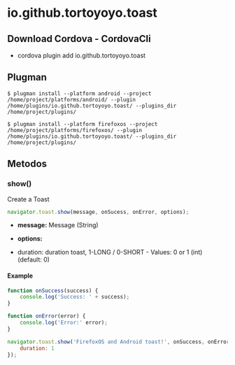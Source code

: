 # io.github.tortoyoyo.toast

## Download Cordova - CordovaCli

* cordova plugin add io.github.tortoyoyo.toast

## Plugman 

`$ plugman install --platform android --project /home/project/platforms/android/ --plugin /home/plugins/io.github.tortoyoyo.toast/ --plugins_dir /home/project/plugins/`

`$ plugman install --platform firefoxos --project /home/project/platforms/firefoxos/ --plugin /home/plugins/io.github.tortoyoyo.toast/ --plugins_dir /home/project/plugins/`

## Metodos

### show()

Create a Toast

```javascript
navigator.toast.show(message, onSucess, onError, options);
```

- **message:** Message (String)
- **options:**

 - duration: duration toast, 1-LONG / 0-SHORT - Values: 0 or 1 (int) (default: 0)

#### Example

```javascript
function onSuccess(success) {
    console.log('Success: ' + success);
}

function onError(error) {
    console.log('Error:' error);
}

navigator.toast.show('FirefoxOS and Android toast!', onSuccess, onError, {
    duration: 1
});
```
